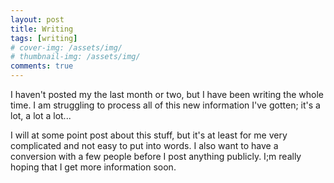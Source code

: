 ```yaml
---
layout: post
title: Writing
tags: [writing]
# cover-img: /assets/img/
# thumbnail-img: /assets/img/
comments: true
---
```

I haven't posted my the last month or two, but I have been writing the whole time. I am struggling to process all of this new information I've gotten; it's a lot, a lot a lot...  

I will at some point post about this stuff, but it's at least for me very complicated and not easy to put into words. I also want to have a conversion with a few people before I post anything publicly. I;m really hoping that I get more information soon.

